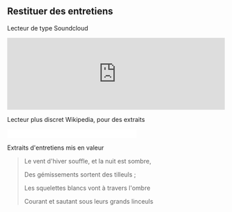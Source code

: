 ## Restituer des entretiens

Lecteur de type Soundcloud

<iframe width="100%" height="166" scrolling="no" frameborder="no" src="https://w.soundcloud.com/player/?url=https%3A//api.soundcloud.com/tracks/112395490&amp;color=ff5500&amp;auto_play=false&amp;hide_related=false&amp;show_comments=true&amp;show_user=true&amp;show_reposts=false"></iframe>

Lecteur plus discret Wikipedia, pour des extraits

<iframe src="//commons.wikimedia.org/wiki/File:Saint-Saens,_Camille_-_Danse_macabre_Opus_40_-_Computer_generated,_transcribed_by_MacLeod.ogg?embedplayer=yes" width="300" height="20" frameborder="0" webkitAllowFullScreen mozallowfullscreen allowFullScreen></iframe>

Extraits d'entretiens mis en valeur

> Le vent d'hiver souffle, et la nuit est sombre, 
>
> Des gémissements sortent des tilleuls ; 
>
> Les squelettes blancs vont à travers l'ombre 
>
> Courant et sautant sous leurs grands linceuls 



